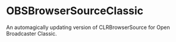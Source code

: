 # OBSBrowserSourceClassic
An automagically updating version of CLRBrowserSource for Open Broadcaster Classic.
